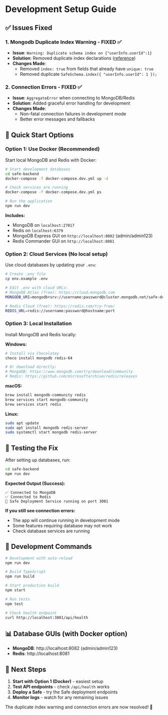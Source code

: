 # Development Setup Guide

## ✅ Issues Fixed

### 1. **Mongodb Duplicate Index Warning** - FIXED ✅

- **Issue**: `Warning: Duplicate schema index on {"userInfo.userId":1}`
- **Solution**: Removed duplicate index declarations ([reference](https://mongodb.com/docs/deprecations.html))
- **Changes Made**:
  - Removed `index: true` from fields that already have `unique: true`
  - Removed duplicate `SafeSchema.index({ "userInfo.userId": 1 });`

### 2. **Connection Errors** - FIXED ✅

- **Issue**: `AggregateError` when connecting to MongoDB/Redis
- **Solution**: Added graceful error handling for development
- **Changes Made**:
  - Non-fatal connection failures in development mode
  - Better error messages and fallbacks

## 🚀 Quick Start Options

### Option 1: Use Docker (Recommended)

Start local MongoDB and Redis with Docker:

```bash
# Start development databases
cd safe-backend
docker-compose -f docker-compose.dev.yml up -d

# Check services are running
docker-compose -f docker-compose.dev.yml ps

# Run the application
npm run dev
```

**Includes:**

- MongoDB on `localhost:27017`
- Redis on `localhost:6379`
- MongoDB Express GUI on `http://localhost:8082` (admin/admin123)
- Redis Commander GUI on `http://localhost:8081`

### Option 2: Cloud Services (No local setup)

Use cloud databases by updating your `.env`:

```bash
# Create .env file
cp env.example .env

# Edit .env with cloud URLs:
# MongoDB Atlas (free): https://cloud.mongodb.com
MONGODB_URI=mongodb+srv://username:password@cluster.mongodb.net/safe-deployment-service

# Redis Cloud (free): https://redis.com/try-free/
REDIS_URL=redis://username:password@hostname:port
```

### Option 3: Local Installation

Install MongoDB and Redis locally:

**Windows:**

```bash
# Install via Chocolatey
choco install mongodb redis-64

# Or download directly:
# MongoDB: https://www.mongodb.com/try/download/community
# Redis: https://github.com/microsoftarchive/redis/releases
```

**macOS:**

```bash
brew install mongodb-community redis
brew services start mongodb-community
brew services start redis
```

**Linux:**

```bash
sudo apt update
sudo apt install mongodb redis-server
sudo systemctl start mongodb redis-server
```

## 🧪 Testing the Fix

After setting up databases, run:

```bash
cd safe-backend
npm run dev
```

**Expected Output (Success):**

```
✅ Connected to MongoDB
✅ Connected to Redis
🚀 Safe Deployment Service running on port 3001
```

**If you still see connection errors:**

- The app will continue running in development mode
- Some features requiring database may not work
- Check database services are running

## 🔧 Development Commands

```bash
# Development with auto-reload
npm run dev

# Build TypeScript
npm run build

# Start production build
npm start

# Run tests
npm test

# Check health endpoint
curl http://localhost:3001/api/health
```

## 📊 Database GUIs (with Docker option)

- **MongoDB**: http://localhost:8082 (admin/admin123)
- **Redis**: http://localhost:8081

## 🎯 Next Steps

1. **Start with Option 1 (Docker)** - easiest setup
2. **Test API endpoints** - check `/api/health` works
3. **Deploy a Safe** - try the Safe deployment endpoints
4. **Monitor logs** - watch for any remaining issues

The duplicate index warning and connection errors are now resolved! 🎉
